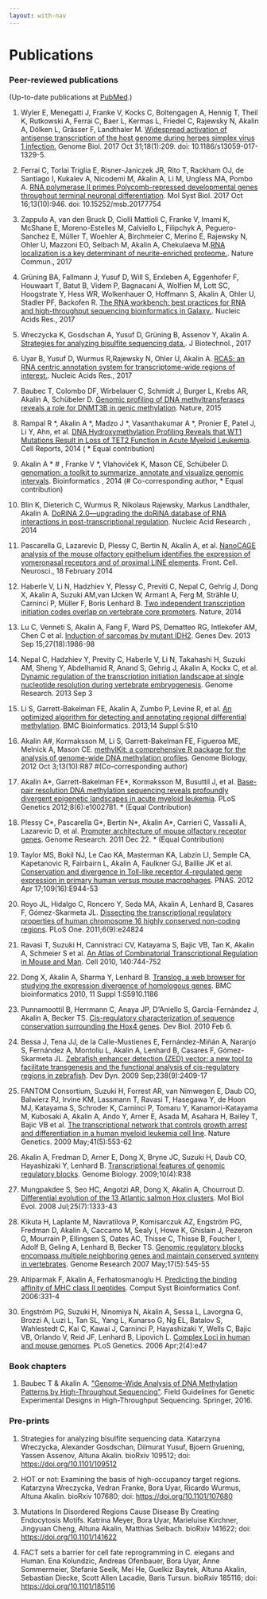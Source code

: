 ```yaml
---
layout: with-nav
---
```


# Publications

### Peer-reviewed publications

(Up-to-date publications at [PubMed](http://www.ncbi.nlm.nih.gov/pubmed/?term=Akalin%2C+Altuna%5BFull+Author+Name%5D++OR+Alkalin%2C+Altuna%5BFull+Author+Name%5D).)


1. Wyler E, Menegatti J, <span class="highlight-contributor">Franke V</span>, Kocks C, Boltengagen A, Hennig T, Theil K, Rutkowski A, Ferrai C, Baer L, Kermas L, Friedel C, Rajewsky N, <span class="highlight-contributor">Akalin A</span>, Dölken L, Grässer F, Landthaler M.
[Widespread activation of antisense transcription of the host genome during herpes simplex virus 1 infection.](https://www.ncbi.nlm.nih.gov/pubmed/29089033) <span class="journal-name">Genome Biol.</span> 2017 Oct 31;18(1):209. doi: 10.1186/s13059-017-1329-5.

1. Ferrai C, Torlai Triglia E, Risner-Janiczek JR, Rito T, Rackham OJ, de Santiago I, Kukalev A, Nicodemi M, <span class="highlight-contributor">Akalin A</span>, Li M, Ungless MA, Pombo A. [RNA polymerase II primes Polycomb-repressed developmental genes throughout terminal neuronal differentiation](https://www.ncbi.nlm.nih.gov/pubmed/29038337). Mol Syst Biol. 2017 Oct 16;13(10):946. doi: 10.15252/msb.20177754



1. Zappulo A, van den Bruck D, Ciolli Mattioli C, <span class="highlight-contributor">Franke V</span>, Imami K, McShane E, Moreno-Estelles M, Calviello L, Filipchyk A, Peguero-Sanchez E, Müller T, Woehler A, Birchmeier C, Merino E, Rajewsky N, Ohler U, Mazzoni EO, Selbach M, <span class="highlight-contributor">Akalin A</span>, Chekulaeva M.[RNA localization is a key determinant of neurite-enriched proteome.](http://www.ncbi.nlm.nih.gov/pubmed/28928394). <span class="journal-name">Nature Commun.</span>, 2017  

1. Grüning BA, Fallmann J,  <span class="highlight-contributor">Yusuf D</span>, Will S, Erxleben A, Eggenhofer F, Houwaart T, Batut B, Videm P, Bagnacani A, Wolfien M, Lott SC, Hoogstrate Y, Hess WR, Wolkenhauer O, Hoffmann S,  <span class="highlight-contributor">Akalin A</span>, Ohler U, Stadler PF, Backofen R. [The RNA workbench: best practices for RNA and high-throughput sequencing bioinformatics in Galaxy.](http://www.ncbi.nlm.nih.gov/pubmed/28582575). <span class="journal-name">Nucleic Acids Res.</span>, 2017

1. <span class="highlight-contributor">Wreczycka K, Gosdschan A, Yusuf D</span>, Grüning B, Assenov Y, <span class="highlight-contributor">Akalin A</span>. [Strategies for analyzing bisulfite sequencing data.](http://www.ncbi.nlm.nih.gov/pubmed/28822795). <span class="journal-name">J Biotechnol.</span>, 2017

1. <span class="highlight-contributor">Uyar B, Yusuf D, Wurmus R</span>,Rajewsky N, Ohler U, <span class="highlight-contributor">Akalin A</span>. [RCAS: an RNA centric annotation system for transcriptome-wide regions of interest.](http://www.ncbi.nlm.nih.gov/pubmed/28334930). <span class="journal-name">Nucleic Acids Res.</span>, 2017

1. Baubec T, Colombo DF, Wirbelauer C, Schmidt J, Burger L, Krebs AR, <span class="highlight-contributor">Akalin A</span>, Schübeler D. [Genomic profiling of DNA methyltransferases reveals a role for DNMT3B in genic methylation](http://www.ncbi.nlm.nih.gov/pubmed/25607372). <span class="journal-name">Nature</span>, 2015  

1. Rampal R *, <span class="highlight-contributor">Akalin A</span> *, Madzo J *, Vasanthakumar A *, Pronier E, Patel J, Li Y, Ahn, et al. [DNA Hydroxymethylation Profiling Reveals that WT1 Mutations Result in Loss of TET2 Function in Acute Myeloid Leukemia](http://www.ncbi.nlm.nih.gov/pubmed/25482556). <span class="journal-name">Cell Reports</span>, 2014  ( * Equal contribution)

1. <span class="highlight-contributor">Akalin A</span> * # , <span class="highlight-contributor">Franke V</span> *, Vlahoviček K, Mason CE, Schübeler D. [genomation: a toolkit to summarize, annotate and visualize genomic intervals](http://www.ncbi.nlm.nih.gov/pubmed/25417204). <span class="journal-name">Bioinformatics  </span>, 2014 (# Co-corresponding author, * Equal contribution)

1. Blin K, Dieterich C, <span class="highlight-contributor">Wurmus R</span>, Nikolaus Rajewsky, Markus Landthaler, <span class="highlight-contributor">Akalin A</span>. [DoRiNA 2.0—upgrading the doRiNA database of RNA interactions in post-transcriptional regulation](http://www.ncbi.nlm.nih.gov/pubmed/25416797). <span class="journal-name"> Nucleic Acid Research </span>, 2014

1. Pascarella G, Lazarevic D, Plessy C, Bertin N, <span class="highlight-contributor">Akalin A</span>, et al.
   [NanoCAGE analysis of the mouse olfactory epithelium identifies the expression of vomeronasal receptors and of proximal LINE elements](http://journal.frontiersin.org/Journal/10.3389/fncel.2014.00041/abstract).
   <span class="journal-name">Front. Cell. Neurosci.</span>, 18 February 2014

2. Haberle V, Li N, Hadzhiev Y, Plessy C, Previti C, Nepal C, Gehrig J, Dong X, <span class="highlight-contributor">Akalin A</span>, Suzuki AM,van IJcken W, Armant A, Ferg M, Strähle U, Carninci P, Müller F, Boris Lenhard B.
   [Two independent transcription initiation codes overlap on vertebrate core promoters](http://www.nature.com/nature/journal/vaop/ncurrent/full/nature12974.html).
   <span class="journal-name">Nature</span>, 2014

3. Lu C, Venneti S, <span class="highlight-contributor">Akalin A</span>, Fang F, Ward PS, Dematteo RG, Intlekofer AM, Chen C et al.
   [Induction of sarcomas by mutant IDH2](http://genesdev.cshlp.org/content/27/18/1986?top=1).
   <span class="journal-name">Genes Dev</span>. 2013 Sep 15;27(18):1986-98

4. Nepal C, Hadzhiev Y, Previty C, Haberle V, Li N, Takahashi H, Suzuki AM, Sheng Y, Abdelhamid R, Anand S, Gehrig J, <span class="highlight-contributor">Akalin A</span>, Kockx C, et al.
   [Dynamic regulation of the transcription initiation landscape at single nucleotide resolution during vertebrate embryogenesis](http://genome.cshlp.org/content/23/11/1938.abstract).
   <span class="journal-name">Genome Research</span>. 2013 Sep 3

5. Li S, Garrett-Bakelman FE, <span class="highlight-contributor">Akalin A</span>, Zumbo P, Levine R, et al.
   [An optimized algorithm for detecting and annotating regional differential methylation](http://www.biomedcentral.com/1471-2105/14/S5/S10).
   <span class="journal-name">BMC Bioinformatics</span>. 2013;14 Suppl 5:S10
 
6. <span class="highlight-contributor">Akalin A</span>\#, Kormaksson M, Li S, Garrett-Bakelman FE, Figueroa ME, Melnick A, Mason CE.
   [methylKit: a comprehensive R package for the analysis of genome-wide DNA methylation profiles](http://genomebiology.com/content/13/10/R87).
   <span class="journal-name">Genome Biology</span>, 2012 Oct 3;13(10):R87 #(Co-corresponding author)

7. <span class="highlight-contributor">Akalin A</span>\*, Garrett-Bakelman FE\*, Kormaksson M, Busuttil J, et al.
   [Base-pair resolution DNA methylation sequencing reveals profoundly divergent epigenetic landscapes in acute myeloid leukemia](http://www.plosgenetics.org/article/info%3Adoi%2F10.1371%2Fjournal.pgen.1002781).
   <span class="journal-name">PLoS Genetics</span> 2012;8(6):e1002781. * (Equal Contribution)

8. Plessy C\*, Pascarella G\*, Bertin N\*, <span class="highlight-contributor">Akalin A\*</span>, Carrieri C, Vassalli A, Lazarevic D, et al.
   [Promoter architecture of mouse olfactory receptor genes](http://genome.cshlp.org/content/22/3/486.full).
    <span class="journal-name">Genome Research</span>. 2011 Dec 22. * (Equal Contribution)

9. Taylor MS, Bokil NJ, Le Cao KA, Masterman KA, Labzin LI, Semple CA, Kapetanovic R, Fairbairn L, <span class="highlight-contributor">Akalin A</span>, Faulkner GJ, Baillie JK et al.
   [Conservation and divergence in Toll-like receptor 4-regulated gene expression in primary human versus mouse macrophages](http://www.pnas.org/content/early/2012/03/23/1110156109).
    <span class="journal-name">PNAS</span>. 2012 Apr 17;109(16):E944-53

10. Royo JL, Hidalgo C, Roncero Y, Seda MA, <span class="highlight-contributor">Akalin A</span>, Lenhard B, Casares F, Gómez-Skarmeta JL.
    [Dissecting the transcriptional regulatory properties of human chromosome 16 highly conserved non-coding regions](http://www.plosone.org/article/info%3Adoi%2F10.1371%2Fjournal.pone.0024824).
    <span class="journal-name">PLoS One</span>. 2011;6(9):e24824

11. Ravasi T, Suzuki H, Cannistraci CV, Katayama S, Bajic VB, Tan K, <span class="highlight-contributor">Akalin A</span>, Schmeier S et al.
    [An Atlas of Combinatorial Transcriptional Regulation in Mouse and Man](http://www.cell.com/abstract/S0092-8674%2810%2900079-6).
    <span class="journal-name"> Cell </span>2010, 140:744-752

12. Dong X,<span class="highlight-contributor"> Akalin A</span>, Sharma Y, Lenhard B.
    [Translog, a web browser for studying the expression divergence of homologous genes](http://www.biomedcentral.com/1471-2105/11/S1/S59/).
    <span class="journal-name">BMC bioinformatics</span> 2010, 11 Suppl 1:S5910.1186

13. Punnamoottil B, Herrmann C, Anaya JP, D'Aniello S, Garcia-Fernàndez J, <span class="highlight-contributor">Akalin A</span>, Becker TS.
    [Cis-regulatory characterization of sequence conservation surrounding the Hox4 genes](http://www.sciencedirect.com/science/article/pii/S0012160610000655).
    <span class="journal-name">Dev Biol</span>. 2010 Feb 6.

14. Bessa J, Tena JJ, de la Calle-Mustienes E, Fernández-Miñán A, Naranjo S, Fernández A, Montoliu L, <span class="highlight-contributor">Akalin A</span>, Lenhard B, Casares F, Gómez-Skarmeta JL.
    [Zebrafish enhancer detection (ZED) vector: a new tool to facilitate transgenesis and the functional analysis of cis-regulatory regions in zebrafish](http://onlinelibrary.wiley.com/doi/10.1002/dvdy.22051/abstract).
    <span class="journal-name">Dev Dyn</span>. 2009 Sep;238(9):2409-17

15. FANTOM Consortium, Suzuki H, Forrest AR, van Nimwegen E, Daub CO, Balwierz PJ, Irvine KM, Lassmann T, Ravasi T, Hasegawa Y, de Hoon MJ, Katayama S, Schroder K, Carninci P, Tomaru Y, Kanamori-Katayama M, Kubosaki A, <span class="highlight-contributor">Akalin A</span>, Ando Y, Arner E, Asada M, Asahara H, Bailey T, Bajic VB et al.
    [The transcriptional network that controls growth arrest and differentiation in a human myeloid leukemia cell line](http://www.nature.com/ng/journal/v41/n5/abs/ng.375.html).
    <span class="journal-name">Nature Genetics</span>. 2009 May;41(5):553-62

16. <span class="highlight-contributor">Akalin A</span>, Fredman D, Arner E, Dong X, Bryne JC, Suzuki H, Daub CO, Hayashizaki Y, Lenhard B.
    [Transcriptional features of genomic regulatory blocks](http://genomebiology.com/content/10/4/r38).
    <span class="journal-name">Genome Biology.</span> 2009;10(4):R38

17. Mungpakdee S, Seo HC, Angotzi AR, Dong X, <span class="highlight-contributor">Akalin A</span>, Chourrout D.
    [Differential evolution of the 13 Atlantic salmon Hox clusters](http://mbe.oxfordjournals.org/content/25/7/1333.long).
    <span class="journal-name">Mol Biol Evol</span>. 2008 Jul;25(7):1333-43

18. Kikuta H, Laplante M, Navratilova P, Komisarczuk AZ, Engström PG, Fredman D, <span class="highlight-contributor">Akalin A</span>, Caccamo M, Sealy I, Howe K, Ghislain J, Pezeron G, Mourrain P, Ellingsen S, Oates AC, Thisse C, Thisse B, Foucher I, Adolf B, Geling A, Lenhard B, Becker TS.
    [Genomic regulatory blocks encompass multiple neighboring genes and maintain conserved synteny in vertebrates](http://genome.cshlp.org/cgi/pmidlookup?view=long&amp;pmid=17387144).
    <span class="journal-name">Genome Research</span> 2007 May;17(5):545-55

19. Altiparmak F, <span class="highlight-contributor">Akalin A</span>, Ferhatosmanoglu H.
    [Predicting the binding affinity of MHC class II peptides](http://www.ncbi.nlm.nih.gov/pubmed/17369651).
    <span class="journal-name">Comput Syst Bioinformatics Conf</span>. 2006:331-4

20. Engström PG, Suzuki H, Ninomiya N, <span class="highlight-contributor">Akalin A</span>, Sessa L, Lavorgna G, Brozzi A, Luzi L, Tan SL, Yang L, Kunarso G, Ng EL, Batalov S, Wahlestedt C, Kai C, Kawai J, Carninci P, Hayashizaki Y, Wells C, Bajic VB, Orlando V, Reid JF, Lenhard B, Lipovich L.
    [Complex Loci in human and mouse genomes](http://www.plosgenetics.org/article/info%3Adoi%2F10.1371%2Fjournal.pgen.0020047).
    <span class="journal-name">PLoS Genetics</span>. 2006 Apr;2(4):e47

### Book chapters

1. Baubec T & Akalin A. ["Genome-Wide Analysis of DNA Methylation Patterns by High-Throughput Sequencing"](http://link.springer.com/chapter/10.1007/978-3-319-31350-4_9). Field Guidelines for Genetic Experimental Designs in High-Throughput Sequencing. Springer, 2016.

### Pre-prints

1. Strategies for analyzing bisulfite sequencing data. Katarzyna Wreczycka, Alexander Gosdschan, Dilmurat Yusuf, Bjoern Gruening, Yassen
Assenov, Altuna Akalin. bioRxiv 109512; doi: https://doi.org/10.1101/109512

1. HOT or not: Examining the basis of high-occupancy target regions. Katarzyna Wreczycka, Vedran Franke, Bora Uyar, Ricardo Wurmus,
Altuna Akalin. bioRxiv 107680; doi: https://doi.org/10.1101/107680

1. Mutations In Disordered Regions Cause Disease By Creating Endocytosis Motifs. Katrina Meyer, Bora Uyar, Marieluise Kirchner, Jingyuan
Cheng, Altuna Akalin, Matthias Selbach. bioRxiv 141622; doi: https://doi.org/10.1101/141622

1. FACT sets a barrier for cell fate reprogramming in C. elegans and Human. Ena Kolundzic, Andreas Ofenbauer, Bora Uyar, Anne Sommermeier, Stefanie Seelk, Mei He, Guelkiz Baytek, Altuna Akalin, Sebastian Diecke, Scott Allen Lacadie, Baris Tursun. bioRxiv 185116; doi: https://doi.org/10.1101/185116
